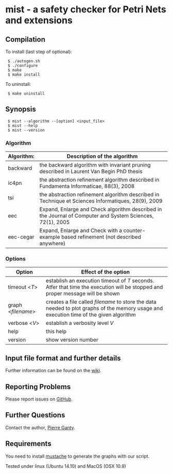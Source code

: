 # mist - a safety checker for Petri Nets and extensions

## Compilation

To install (last step of optional):

     $ ./autogen.sh
     $ ./configure
     $ make
     $ make install

To uninstall:

     $ make uninstall


## Synopsis

     $ mist --algorithm --[option] <input_file>
     $ mist --help
     $ mist --version

### Algorithm
| Algorithm:  | Description of the algorithm |
|-------------|-----------------------------------------------------------------------------------------------------------|
| backward    | the backward algorithm with invariant pruning described in Laurent Van Begin PhD thesis                   |
| ic4pn	    | the abstraction refinement algorithm described in Fundamenta Informaticae, 88(3), 2008                    |
| tsi	    | the abstraction refinement algorithm described in Technique et Sciences Informatiques, 28(9), 2009        |
| eec	    | Expand, Enlarge and Check algorithm described in the Journal of Computer and System Sciences, 72(1), 2005 |
| eec-cegar   | Expand, Enlarge and Check with a counter-example based refinement (not described anywhere)                |

### Options
| Option      | Effect of the option                                                                             |
|-------------|-----------------------------------------------------------------------------------------------------------|
| timeout <*T*>   | establish an execution timeout of *T* seconds. Atfer that time the execution will be stopped and proper message will be shown                 |
| graph <*filename*>  | creates a file called *filename* to store the data needed to plot graphs of the memory usage and execution time of the given algorithm |
| verbose <*V*> | establish a verbosity level *V*
| help        | this help                                                                                                 |
| version     | show version number                                                                                       |


## Input file format and further details

Further information can be found on the [wiki][mistpage].

## Reporting Problems

Please report issues on [GitHub][issueslist].

## Further Questions

Contact the author, [Pierre Ganty][email].

## Requirements

You need to install [mustache][mustachepage] to generate the graphs with our script.

Tested under linux (Ubuntu 14.10) and MacOS (OSX 10.9)

[issueslist]:https://github.com/pierreganty/mist/issues
[homepage]:http://software.imdea.org/people/pierre.ganty/index.html
[mistpage]:https://github.com/pierreganty/mist/wiki
[email]:mailto:pierreganty@gmail.com
[mustachepage]:https://github.com/janl/mustache.js/
